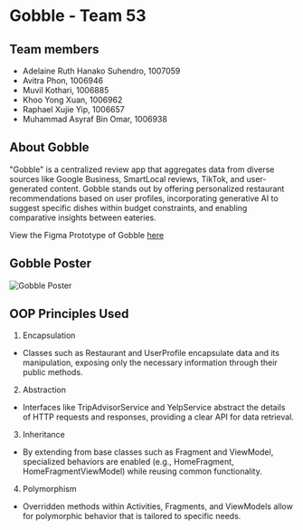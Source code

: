 # Gobble - Team 53

## Team members
- Adelaine Ruth Hanako Suhendro, 1007059
- Avitra Phon, 1006946
- Muvil Kothari, 1006885
- Khoo Yong Xuan, 1006962
- Raphael Xujie Yip, 1006657
- Muhammad Asyraf Bin Omar, 1006938

## About Gobble

"Gobble" is a centralized review app that aggregates data from diverse sources like Google Business, SmartLocal reviews, TikTok, and user-generated content. Gobble stands out by offering personalized restaurant recommendations based on user profiles, incorporating generative AI to suggest specific dishes within budget constraints, and enabling comparative insights between eateries.

View the Figma Prototype of Gobble [here](https://www.figma.com/proto/kKKdI45mlW6sPdlUEojrtE/50.001?type=design&node-id=48-151&t=EhO0q2kSAlFj3sfv-0&scaling=scale-down&page-id=0%3A1&starting-point-node-id=39%3A49)

## Gobble Poster
![Gobble Poster](https://github.com/ilenhanako/t4app/assets/9971306/043d2807-228f-4d66-bce6-848a7eea5ad4)

## OOP Principles Used
1. Encapsulation
- Classes such as Restaurant and UserProfile encapsulate data and its manipulation, exposing only the necessary information through their public methods.
2. Abstraction
- Interfaces like TripAdvisorService and YelpService abstract the details of HTTP requests and responses, providing a clear API for data retrieval.
3. Inheritance
- By extending from base classes such as Fragment and ViewModel, specialized behaviors are enabled (e.g., HomeFragment, HomeFragmentViewModel) while reusing common functionality.
4. Polymorphism
- Overridden methods within Activities, Fragments, and ViewModels allow for polymorphic behavior that is tailored to specific needs.
